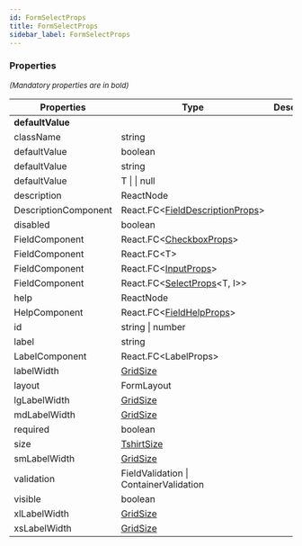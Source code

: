 ```yaml
---
id: FormSelectProps
title: FormSelectProps
sidebar_label: FormSelectProps
---
```




### Properties

<font size="2"><i>(Mandatory properties are in bold)</i></font>

| Properties | Type | Description |
| --------- | ---- | ----------- |
| **defaultValue** |  |  |
| className | string |  |
| defaultValue | boolean |  |
| defaultValue | string |  |
| defaultValue | T \|  \| null |  |
| description | ReactNode |  |
| DescriptionComponent | React.FC<[FieldDescriptionProps](/api2/types/FieldDescriptionProps.md)\> |  |
| disabled | boolean |  |
| FieldComponent | React.FC<[CheckboxProps](/api2/interfaces/CheckboxProps.md)\> |  |
| FieldComponent | React.FC<T\> |  |
| FieldComponent | React.FC<[InputProps](/api2/types/InputProps.md)\> |  |
| FieldComponent | React.FC<[SelectProps](/api2/types/SelectProps.md)<T, I\>\> |  |
| help | ReactNode |  |
| HelpComponent | React.FC<[FieldHelpProps](/api2/types/FieldHelpProps.md)\> |  |
| id | string \| number |  |
| label | string |  |
| LabelComponent | React.FC<LabelProps\> |  |
| labelWidth | [GridSize](/api2/types/GridSize.md) |  |
| layout | FormLayout |  |
| lgLabelWidth | [GridSize](/api2/types/GridSize.md) |  |
| mdLabelWidth | [GridSize](/api2/types/GridSize.md) |  |
| required | boolean |  |
| size | [TshirtSize](/api2/types/TshirtSize.md) |  |
| smLabelWidth | [GridSize](/api2/types/GridSize.md) |  |
| validation | FieldValidation \| ContainerValidation |  |
| visible | boolean |  |
| xlLabelWidth | [GridSize](/api2/types/GridSize.md) |  |
| xsLabelWidth | [GridSize](/api2/types/GridSize.md) |  |
